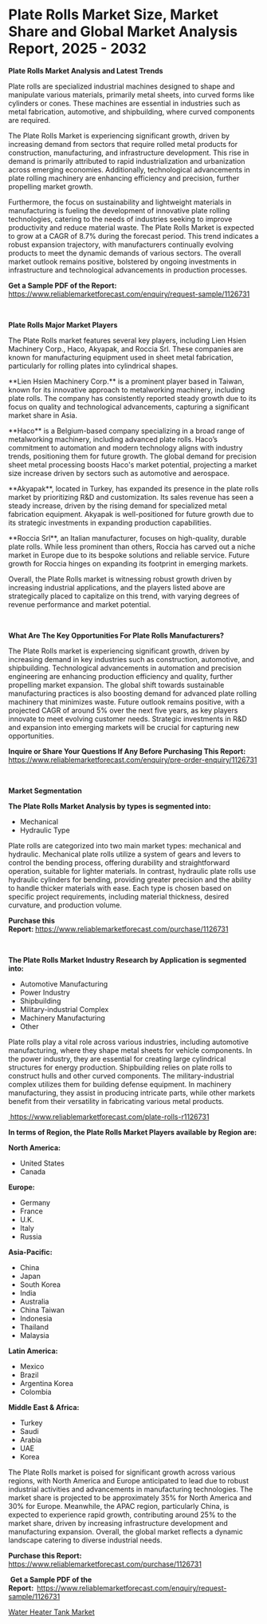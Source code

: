 <p><h1>Plate Rolls Market Size, Market Share and Global Market Analysis Report, 2025 - 2032</h1></p><p><strong>Plate Rolls Market Analysis and Latest Trends</strong></p>
<p><p>Plate rolls are specialized industrial machines designed to shape and manipulate various materials, primarily metal sheets, into curved forms like cylinders or cones. These machines are essential in industries such as metal fabrication, automotive, and shipbuilding, where curved components are required.</p><p>The Plate Rolls Market is experiencing significant growth, driven by increasing demand from sectors that require rolled metal products for construction, manufacturing, and infrastructure development. This rise in demand is primarily attributed to rapid industrialization and urbanization across emerging economies. Additionally, technological advancements in plate rolling machinery are enhancing efficiency and precision, further propelling market growth.</p><p>Furthermore, the focus on sustainability and lightweight materials in manufacturing is fueling the development of innovative plate rolling technologies, catering to the needs of industries seeking to improve productivity and reduce material waste. The Plate Rolls Market is expected to grow at a CAGR of 8.7% during the forecast period. This trend indicates a robust expansion trajectory, with manufacturers continually evolving products to meet the dynamic demands of various sectors. The overall market outlook remains positive, bolstered by ongoing investments in infrastructure and technological advancements in production processes.</p></p>
<p><strong>Get a Sample PDF of the Report:&nbsp;</strong> <a href="https://www.reliablemarketforecast.com/enquiry/request-sample/1126731?utm_campaign=2465&utm_medium=2&utm_source=Github&utm_content=ia&utm_term=18022025&utm_id=plate-rolls">https://www.reliablemarketforecast.com/enquiry/request-sample/1126731</a></p>
<p>&nbsp;</p>
<p><strong>Plate Rolls Major Market Players</strong></p>
<p><p>The Plate Rolls market features several key players, including Lien Hsien Machinery Corp., Haco, Akyapak, and Roccia Srl. These companies are known for manufacturing equipment used in sheet metal fabrication, particularly for rolling plates into cylindrical shapes. </p><p>**Lien Hsien Machinery Corp.** is a prominent player based in Taiwan, known for its innovative approach to metalworking machinery, including plate rolls. The company has consistently reported steady growth due to its focus on quality and technological advancements, capturing a significant market share in Asia.</p><p>**Haco** is a Belgium-based company specializing in a broad range of metalworking machinery, including advanced plate rolls. Haco’s commitment to automation and modern technology aligns with industry trends, positioning them for future growth. The global demand for precision sheet metal processing boosts Haco's market potential, projecting a market size increase driven by sectors such as automotive and aerospace.</p><p>**Akyapak**, located in Turkey, has expanded its presence in the plate rolls market by prioritizing R&D and customization. Its sales revenue has seen a steady increase, driven by the rising demand for specialized metal fabrication equipment. Akyapak is well-positioned for future growth due to its strategic investments in expanding production capabilities.</p><p>**Roccia Srl**, an Italian manufacturer, focuses on high-quality, durable plate rolls. While less prominent than others, Roccia has carved out a niche market in Europe due to its bespoke solutions and reliable service. Future growth for Roccia hinges on expanding its footprint in emerging markets.</p><p>Overall, the Plate Rolls market is witnessing robust growth driven by increasing industrial applications, and the players listed above are strategically placed to capitalize on this trend, with varying degrees of revenue performance and market potential.</p></p>
<p>&nbsp;</p>
<p><strong>What Are The Key Opportunities For Plate Rolls Manufacturers?</strong></p>
<p><p>The Plate Rolls market is experiencing significant growth, driven by increasing demand in key industries such as construction, automotive, and shipbuilding. Technological advancements in automation and precision engineering are enhancing production efficiency and quality, further propelling market expansion. The global shift towards sustainable manufacturing practices is also boosting demand for advanced plate rolling machinery that minimizes waste. Future outlook remains positive, with a projected CAGR of around 5% over the next five years, as key players innovate to meet evolving customer needs. Strategic investments in R&D and expansion into emerging markets will be crucial for capturing new opportunities.</p></p>
<p><strong>Inquire or Share Your Questions If Any Before Purchasing This Report:</strong> <a href="https://www.reliablemarketforecast.com/enquiry/pre-order-enquiry/1126731?utm_campaign=2465&utm_medium=2&utm_source=Github&utm_content=ia&utm_term=18022025&utm_id=plate-rolls">https://www.reliablemarketforecast.com/enquiry/pre-order-enquiry/1126731</a></p>
<p>&nbsp;</p>
<p><strong>Market Segmentation</strong></p>
<p><strong>The Plate Rolls Market Analysis by types is segmented into:</strong></p>
<p><ul><li>Mechanical</li><li>Hydraulic Type</li></ul></p>
<p><p>Plate rolls are categorized into two main market types: mechanical and hydraulic. Mechanical plate rolls utilize a system of gears and levers to control the bending process, offering durability and straightforward operation, suitable for lighter materials. In contrast, hydraulic plate rolls use hydraulic cylinders for bending, providing greater precision and the ability to handle thicker materials with ease. Each type is chosen based on specific project requirements, including material thickness, desired curvature, and production volume.</p></p>
<p><strong>Purchase this Report:&nbsp;</strong><a href="https://www.reliablemarketforecast.com/purchase/1126731?utm_campaign=2465&utm_medium=2&utm_source=Github&utm_content=ia&utm_term=18022025&utm_id=plate-rolls">https://www.reliablemarketforecast.com/purchase/1126731</a></p>
<p>&nbsp;</p>
<p><strong>The Plate Rolls Market Industry Research by Application is segmented into:</strong></p>
<p><ul><li>Automotive Manufacturing</li><li>Power Industry</li><li>Shipbuilding</li><li>Military-industrial Complex</li><li>Machinery Manufacturing</li><li>Other</li></ul></p>
<p><p>Plate rolls play a vital role across various industries, including automotive manufacturing, where they shape metal sheets for vehicle components. In the power industry, they are essential for creating large cylindrical structures for energy production. Shipbuilding relies on plate rolls to construct hulls and other curved components. The military-industrial complex utilizes them for building defense equipment. In machinery manufacturing, they assist in producing intricate parts, while other markets benefit from their versatility in fabricating various metal products.</p></p>
<p><a href="https://www.reliablemarketforecast.com/plate-rolls-r1126731?utm_campaign=2465&utm_medium=2&utm_source=Github&utm_content=ia&utm_term=18022025&utm_id=plate-rolls">&nbsp;https://www.reliablemarketforecast.com/plate-rolls-r1126731</a></p>
<p><strong>In terms of Region, the Plate Rolls Market Players available by Region are:</strong></p>
<p>
    <p> <strong> North America: </strong>
        <ul>
            <li>United States</li>
            <li>Canada</li>
        </ul>
        </p> 
    <p> <strong> Europe: </strong>
        <ul>
            <li>Germany</li>
            <li>France</li>
            <li>U.K.</li>
            <li>Italy</li>
            <li>Russia</li>
        </ul>
        </p> 
    <p> <strong> Asia-Pacific: </strong>
        <ul>
            <li>China</li>
            <li>Japan</li>
            <li>South Korea</li>
            <li>India</li>
            <li>Australia</li>
            <li>China Taiwan</li>
            <li>Indonesia</li>
            <li>Thailand</li>
            <li>Malaysia</li>
        </ul>
        </p> 
    <p> <strong> Latin America: </strong>
        <ul>
            <li>Mexico</li>
            <li>Brazil</li>
            <li>Argentina Korea</li>
            <li>Colombia</li>
        </ul>
        </p> 
    <p> <strong> Middle East & Africa: </strong>
        <ul>
            <li>Turkey</li>
            <li>Saudi</li>
            <li>Arabia</li>
            <li>UAE</li>
            <li>Korea</li>
        </ul>
    </p>
    </p>
<p><p>The Plate Rolls market is poised for significant growth across various regions, with North America and Europe anticipated to lead due to robust industrial activities and advancements in manufacturing technologies. The market share is projected to be approximately 35% for North America and 30% for Europe. Meanwhile, the APAC region, particularly China, is expected to experience rapid growth, contributing around 25% to the market share, driven by increasing infrastructure development and manufacturing expansion. Overall, the global market reflects a dynamic landscape catering to diverse industrial needs.</p></p>
<p><strong>Purchase this Report: </strong><a href="https://www.reliablemarketforecast.com/purchase/1126731?utm_campaign=2465&utm_medium=2&utm_source=Github&utm_content=ia&utm_term=18022025&utm_id=plate-rolls">https://www.reliablemarketforecast.com/purchase/1126731</a></p>
<p>&nbsp;<strong>Get a Sample PDF of the Report:&nbsp;&nbsp;</strong><a href="https://www.reliablemarketforecast.com/enquiry/request-sample/1126731?utm_campaign=2465&utm_medium=2&utm_source=Github&utm_content=ia&utm_term=18022025&utm_id=plate-rolls">https://www.reliablemarketforecast.com/enquiry/request-sample/1126731</a></p>
<p><strong></strong></p>
<p><p><a href="https://github.com/chaturberville8181/Market-Research-Report-List-1/blob/main/water-heater-tank-market.md?utm_campaign=2465&utm_medium=2&utm_source=Github&utm_content=ia&utm_term=18022025&utm_id=plate-rolls">Water Heater Tank Market</a></p></p>